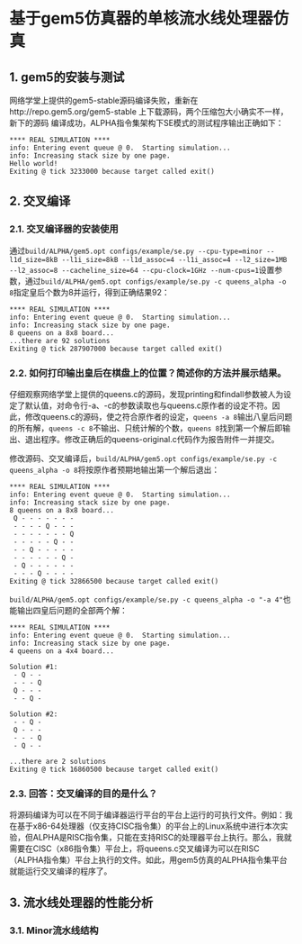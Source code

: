 # 基于gem5仿真器的单核流水线处理器仿真

## 1.	gem5的安装与测试

网络学堂上提供的gem5-stable源码编译失败，重新在http://repo.gem5.org/gem5-stable
上下载源码，两个压缩包大小确实不一样，新下的源码
编译成功，ALPHA指令集架构下SE模式的测试程序输出正确如下：

```
**** REAL SIMULATION ****
info: Entering event queue @ 0.  Starting simulation...
info: Increasing stack size by one page.
Hello world!
Exiting @ tick 3233000 because target called exit()
```

## 2. 交叉编译

### 2.1. 交叉编译器的安装使用

通过`build/ALPHA/gem5.opt configs/example/se.py --cpu-type=minor --l1d_size=8kB --l1i_size=8kB --l1d_assoc=4 --l1i_assoc=4 --l2_size=1MB --l2_assoc=8 --cacheline_size=64 --cpu-clock=1GHz --num-cpus=1`设置参数，通过`build/ALPHA/gem5.opt configs/example/se.py -c queens_alpha -o 8`指定皇后个数为8并运行，得到正确结果92：

```
**** REAL SIMULATION ****
info: Entering event queue @ 0.  Starting simulation...
info: Increasing stack size by one page.
8 queens on a 8x8 board...
...there are 92 solutions
Exiting @ tick 287907000 because target called exit()
```

### 2.2.	如何打印输出皇后在棋盘上的位置？简述你的方法并展示结果。

仔细观察网络学堂上提供的queens.c的源码，发现printing和findall参数被人为设定了默认值，对命令行-a、-c的参数读取也与queens.c原作者的设定不符。因此，修改queens.c的源码，使之符合原作者的设定，`queens -a 8`输出八皇后问题的所有解，`queens -c 8`不输出、只统计解的个数，`queens 8`找到第一个解后即输出、退出程序。修改正确后的queens-original.c代码作为报告附件一并提交。

修改源码、交叉编译后，`build/ALPHA/gem5.opt configs/example/se.py -c queens_alpha -o 8`将按原作者预期地输出第一个解后退出：

```
**** REAL SIMULATION ****
info: Entering event queue @ 0.  Starting simulation...
info: Increasing stack size by one page.
8 queens on a 8x8 board...
 Q - - - - - - -
 - - - - Q - - -
 - - - - - - - Q
 - - - - - Q - -
 - - Q - - - - -
 - - - - - - Q -
 - Q - - - - - -
 - - - Q - - - -
Exiting @ tick 32866500 because target called exit()
```

`build/ALPHA/gem5.opt configs/example/se.py -c queens_alpha -o "-a 4"`也能输出四皇后问题的全部两个解：

```
**** REAL SIMULATION ****
info: Entering event queue @ 0.  Starting simulation...
info: Increasing stack size by one page.
4 queens on a 4x4 board...

Solution #1:
 - Q - -
 - - - Q
 Q - - -
 - - Q -

Solution #2:
 - - Q -
 Q - - -
 - - - Q
 - Q - -

...there are 2 solutions
Exiting @ tick 16860500 because target called exit()
```

### 2.3.	回答：交叉编译的目的是什么？

将源码编译为可以在不同于编译器运行平台的平台上运行的可执行文件。例如：我在基于x86-64处理器（仅支持CISC指令集）的平台上的Linux系统中进行本次实验，但ALPHA是RISC指令集，只能在支持RISC的处理器平台上执行。那么，我就需要在CISC（x86指令集）平台上，将queens.c交叉编译为可以在RISC（ALPHA指令集）平台上执行的文件。如此，用gem5仿真的ALPHA指令集平台就能运行交叉编译的程序了。


## 3.	流水线处理器的性能分析

### 3.1.	Minor流水线结构

